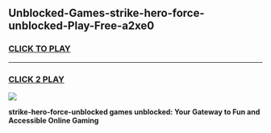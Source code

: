 
## Unblocked-Games-strike-hero-force-unblocked-Play-Free-a2xe0
<h3>
<a href="https://premium76.site?title=strike-hero-force-unblocked&ref=19M">CLICK TO PLAY</a></h3>
<hr>

<h3>
<a href="https://premium76.site?title=strike-hero-force-unblocked&ref=19M">CLICK 2 PLAY</a>
  
</h3>

<a href="https://premium76.site?title=strike-hero-force-unblocked&ref=19M"><img src="https://clearcache.store/games.png"></a>


**strike-hero-force-unblocked games unblocked: Your Gateway to Fun and Accessible Online Gaming**
